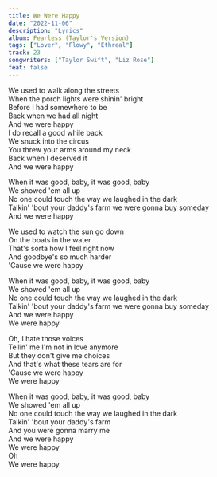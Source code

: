 ```yaml
---
title: We Were Happy
date: "2022-11-06"
description: "Lyrics"
album: Fearless (Taylor's Version)
tags: ["Lover", "Flowy", "Ethreal"]
track: 23
songwriters: ["Taylor Swift", "Liz Rose"]
feat: false
---
```


<p className="verse-one">
We used to walk along the streets <br />
When the porch lights were shinin' bright <br />
Before I had somewhere to be <br />
Back when we had all night <br />
And we were happy <br />
I do recall a good while back <br />
We snuck into the circus <br />
You threw your arms around my neck <br />
Back when I deserved it <br />
And we were happy <br />
</p>
<p className="chorus">
When it was good, baby, it was good, baby <br />
We showed 'em all up <br />
No one could touch the way we laughed in the dark <br />
Talkin' 'bout your daddy's farm we were gonna buy someday <br />
And we were happy <br />
</p>
<p className="verse-two">
We used to watch the sun go down <br />
On the boats in the water <br />
That's sorta how I feel right now <br />
And goodbye's so much harder <br />
'Cause we were happy <br />
</p>
<p className="chorus">
When it was good, baby, it was good, baby <br />
We showed 'em all up <br />
No one could touch the way we laughed in the dark <br />
Talkin' 'bout your daddy's farm we were gonna buy someday <br />
And we were happy <br />
We were happy <br />
</p>
<p className="bridge">
Oh, I hate those voices <br />
Tellin' me I'm not in love anymore <br />
But they don't give me choices <br />
And that's what these tears are for <br />
'Cause we were happy <br />
We were happy <br />
</p>
<p className="chorus">
When it was good, baby, it was good, baby <br />
We showed 'em all up <br />
No one could touch the way we laughed in the dark <br />
Talkin' 'bout your daddy's farm <br />
And you were gonna marry me <br />
And we were happy <br />
We were happy <br />
Oh <br />
We were happy <br />
</p>
